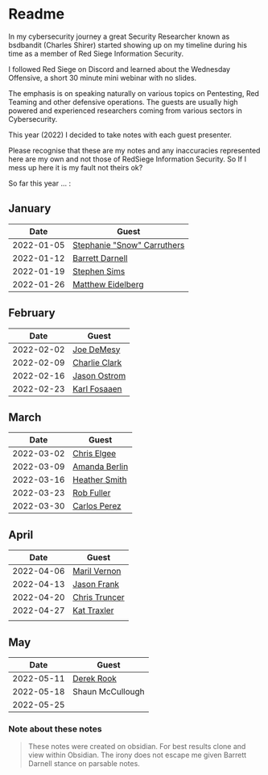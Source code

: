 # Readme

In my cybersecurity journey a great Security Researcher known as bsdbandit (Charles Shirer) started showing up on my timeline during his time as a member of Red Siege Information Security.

 I followed Red Siege on Discord and learned about the Wednesday Offensive, a short 30 minute mini webinar with no slides. 

The emphasis is on speaking naturally on various topics on Pentesting, Red Teaming and other defensive operations. The guests are usually high powered and experienced researchers coming from various sectors in Cybersecurity.

This year (2022) I decided to take notes with each guest presenter.

Please recognise that these are my notes and any inaccuracies represented here are my own and not those of RedSiege Information Security. So If I mess up here it is my fault not theirs ok?


So far this year ... :

## January

| Date        | Guest       |
| ----------- | ----------- |
| 2022-01-05  | [Stephanie "Snow" Carruthers](https://github.com/quincyntuli/RedSiege-Wednesday-Offensive/tree/main/2022-01-05%20-%20Stephanie%20Snow%20Carruthers) |
| 2022-01-12  | [Barrett Darnell](https://github.com/quincyntuli/RedSiege-Wednesday-Offensive/tree/main/2022-01-12%20-%20Barrett%20Darnell)             |
| 2022-01-19  | [Stephen Sims](https://github.com/quincyntuli/RedSiege-Wednesday-Offensive/tree/main/2022-01-19%20-%20Stephen%20Sims)                |
| 2022-01-26 | [Matthew Eidelberg](https://github.com/quincyntuli/RedSiege-Wednesday-Offensive/tree/main/2022-01-26%20-%20Matthew%20Eidelberg)         |

## February

| Date        | Guest       |
| ----------- | ----------- |
| 2022-02-02  | [Joe DeMesy](https://github.com/quincyntuli/RedSiege-Wednesday-Offensive/tree/main/2022-02-02%20-%20Joe%20Demesy) |
| 2022-02-09  | [Charlie Clark](https://github.com/quincyntuli/RedSiege-Wednesday-Offensive/tree/main/2022-02-09%20-%20Charlie%20Clark) |
| 2022-02-16  | [Jason Ostrom](https://github.com/quincyntuli/RedSiege-Wednesday-Offensive/tree/main/2022-02-16%20-%20Jason%20Ostrom) |
| 2022-02-23  |[Karl Fosaaen](https://github.com/quincyntuli/RedSiege-Wednesday-Offensive/tree/main/2022-02-23%20-%20Karl%20Fosaaen)  |

## March

| Date        | Guest       |
| ----------- | ----------- |
| 2022-03-02  | [Chris Elgee](https://github.com/quincyntuli/RedSiege-Wednesday-Offensive/tree/main/2022-03-02%20-%20Chris%20Elgee)  |
| 2022-03-09  | [Amanda Berlin](https://github.com/quincyntuli/RedSiege-Wednesday-Offensive/tree/main/2022-03-09%20-%20Amanda%20Berlin)|
| 2022-03-16  | [Heather Smith](https://github.com/quincyntuli/Watching-RedSiege-Wednesday-Offensive/tree/main/2022-03-16%20-%20Heather%20Smith) |
| 2022-03-23  | [Rob Fuller](https://github.com/quincyntuli/Watching-RedSiege-Wednesday-Offensive/tree/main/2022-03-23%20-%20Rob%20Fuller) |
| 2022-03-30  | [Carlos Perez](https://github.com/quincyntuli/Watching-RedSiege-Wednesday-Offensive/tree/main/2022-03-30%20-%20Carlos%20Perez) |


## April

| Date        | Guest       |
| ----------- | ----------- |
| 2022-04-06  | [Maril Vernon](https://github.com/quincyntuli/Watching-RedSiege-Wednesday-Offensive/tree/main/2022-04-06%20-%20Maril%20Vernon)  |
| 2022-04-13  | [Jason Frank](https://github.com/quincyntuli/Watching-RedSiege-Wednesday-Offensive/tree/main/2022-04-13%20-%20Jason%20Frank) |
| 2022-04-20  | [Chris Truncer](https://github.com/quincyntuli/Watching-RedSiege-Wednesday-Offensive/tree/main/2022-04-20%20-%20Chris%20Truncer) |
| 2022-04-27  | [Kat Traxler](https://github.com/quincyntuli/Watching-RedSiege-Wednesday-Offensive/tree/main/2022-04-27%20-%20Kat%20Traxler) |
|   |  |




## May

| Date        | Guest       |
| ----------- | ----------- |
| 2022-05-11  | [Derek Rook](https://github.com/quincyntuli/Watching-RedSiege-Wednesday-Offensive/tree/main/2022-05-11%20-%20Derek%20Rook)|
| 2022-05-18  | Shaun McCullough|
| 2022-05-25  | |





### Note about these notes 
>These notes were created on obsidian. For best results clone and view within Obsidian. The irony does not escape me given Barrett Darnell stance on parsable notes.